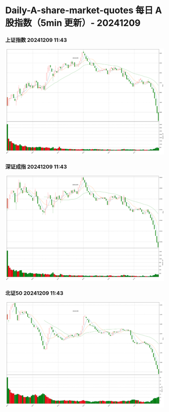 
# Daily-A-share-market-quotes 每日 A 股指数（5min 更新）- 20241209

### 上证指数 20241209 11:43
![](./fig/2024/12/20241209-sh000001.png)

### 深证成指 20241209 11:43
![](./fig/2024/12/20241209-sz399001.png)

### 北证50 20241209 11:43
![](./fig/2024/12/20241209-bj899050.png)
